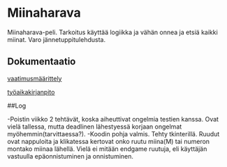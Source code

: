 # Miinaharava
Miinaharava-peli. Tarkoitus käyttää logiikka ja vähän onnea ja etsiä kaikki miinat. Varo jännetuppitulehdusta.  

## Dokumentaatio

[vaatimusmäärittely](https://github.com/ElomaaTapio/ot-harjoitustyo/blob/main/dokumentaatio/vaatimusmaarittely.md)

[työaikakirjanpito](https://github.com/ElomaaTapio/ot-harjoitustyo/blob/main/dokumentaatio/tuntikirjanpito.md)

##Log

-Poistin viikko 2 tehtävät, koska aiheuttivat ongelmia testien kanssa. Ovat vielä tallessa, mutta deadlinen lähestyessä korjaan ongelmat myöhemmin(tarvittaessa?).
-Koodin pohja valmis. Tehty tkinterillä. Ruudut ovat nappuloita ja klikatessa kertovat onko ruutu miina(M) tai numeron montako miinaa lähellä. Vielä ei mitään endgame ruutuja, eli käyttäjän vastuulla epäonnistuminen ja onnistuminen.
